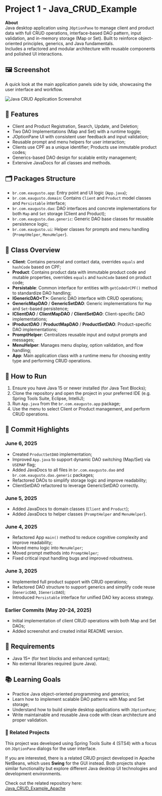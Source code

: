<h1>Project 1 - Java_CRUD_Example</h1>
  <p>
    <strong>About</strong><br />
    Java desktop application using <code>JOptionPane</code> to manage client and product data with full CRUD operations, 
    interface-based DAO pattern, input validation, and in-memory storage (Map or Set). Built to reinforce object-oriented principles, generics, and Java fundamentals.<br />
    Includes a refactored and modular architecture with reusable components and polished UI interactions.
  </p>
<h2>🖼️ Screenshot</h2>
  <p>A quick look at the main application panels side by side, showcasing the user interface and workflow.</p>

  ![Java CRUD Application Screenshot](https://servidor-host-imagens.vercel.app/Java_CRUD_Example.jpg)
  
<h2>📌 Features</h2>
  <ul>
    <li>Client and Product Registration, Search, Update, and Deletion;</li>
    <li>Two DAO Implementations (Map and Set) with a runtime toggle;</li>
    <li>JOptionPane UI with consistent user feedback and input validation;</li>
    <li>Reusable prompt and menu helpers for user interaction;</li>
    <li>Clients use CPF as a unique identifier; Products use immutable product codes;</li>
    <li>Generics-based DAO design for scalable entity management;</li>
    <li>Extensive JavaDocs for all classes and methods.</li>
  </ul>
<h2>🗂️ Packages Structure</h2>
  <ul>
    <li><code>br.com.eaugusto.app</code>: Entry point and UI logic (<code>App.java</code>);</li>
    <li><code>br.com.eaugusto.domain</code>: Contains <code>Client</code> and <code>Product</code> model classes and <code>Persistable</code> interface;</li>
    <li><code>br.com.eaugusto.dao</code>: DAO interfaces and concrete implementations for both <code>Map</code> and <code>Set</code> storage (Client and Product);</li>
    <li><code>br.com.eaugusto.dao.generic</code>: Generic DAO base classes for reusable persistence logic;</li>
    <li><code>br.com.eaugusto.ui</code>: Helper classes for prompts and menu handling (<code>PromptHelper</code>, <code>MenuHelper</code>).</li>
  </ul>
<h2>🧩 Class Overview</h2>
  <ul>
    <li><strong>Client</strong>: Contains personal and contact data, overrides <code>equals</code> and <code>hashCode</code> based on CPF;</li>
    <li><strong>Product</strong>: Contains product data with immutable product code and mutable properties, overrides <code>equals</code> and <code>hashCode</code> based on product code;</li>
    <li><strong>Persistable</strong>: Common interface for entities with <code>getCodeOrCPF()</code> method to standardize DAO handling;</li>
    <li><strong>IGenericDAO&lt;T&gt;</strong>: Generic DAO interface with CRUD operations;</li>
    <li><strong>GenericMapDAO</strong> / <strong>GenericSetDAO</strong>: Generic implementations for <code>Map</code> and <code>Set</code>-based persistence;</li>
    <li><strong>IClientDAO</strong> / <strong>ClientMapDAO</strong> / <strong>ClientSetDAO</strong>: Client-specific DAO implementations;</li>
    <li><strong>IProductDAO</strong> / <strong>ProductMapDAO</strong> / <strong>ProductSetDAO</strong>: Product-specific DAO implementations;</li>
    <li><strong>PromptHelper</strong>: Centralizes reusable input and output prompts and messages;</li>
    <li><strong>MenuHelper</strong>: Manages menu display, option validation, and flow handling;</li>
    <li><strong>App</strong>: Main application class with a runtime menu for choosing entity type and performing CRUD operations.</li>
  </ul>
<h2>🚀 How to Run</h2>
  <ol>
    <li>Ensure you have Java 15 or newer installed (for Java Text Blocks);</li>
    <li>Clone the repository and open the project in your preferred IDE (e.g. Spring Tools Suite, Eclipse, IntelliJ);</li>
    <li>Run <code>App.java</code> from the <code>br.com.eaugusto.app</code> package;</li>
    <li>Use the menu to select Client or Product management, and perform CRUD operations.</li>
  </ol>
<h2>📅 Commit Highlights</h2>
  <h3>June 6, 2025</h3>
  <ul>
    <li>Created <code>ProductSetDAO</code> implementation;</li>
    <li>Improved <code>App.java</code> to support dynamic DAO switching (Map/Set) via <code>USEMAP</code> flag;</li>
    <li>Added JavaDocs to all files in <code>br.com.eaugusto.dao</code> and <code>br.com.eaugusto.dao.generic</code> packages;</li>
    <li>Refactored DAOs to simplify storage logic and improve readability;</li>
    <li>ClientSetDAO refactored to leverage GenericSetDAO correctly.</li>
  </ul>
  <h3>June 5, 2025</h3>
  <ul>
    <li>Added JavaDocs to domain classes (<code>Client</code> and <code>Product</code>);</li>
    <li>Added JavaDocs to helper classes (<code>PromptHelper</code> and <code>MenuHelper</code>).</li>
  </ul>
  <h3>June 4, 2025</h3>
  <ul>
    <li>Refactored App <code>main()</code> method to reduce cognitive complexity and improve readability;</li>
    <li>Moved menu logic into <code>MenuHelper</code>;</li>
    <li>Moved prompt methods into <code>PromptHelper</code>;</li>
    <li>Fixed critical input handling bugs and improved robustness.</li>
  </ul>
  <h3>June 3, 2025</h3>
  <ul>
    <li>Implemented full product support with CRUD operations;</li>
    <li>Refactored DAO structure to support generics and simplify code reuse (<code>GenericDAO</code>, <code>IGenericDAO</code>);</li>
    <li>Introduced <code>Persistable</code> interface for unified DAO key access strategy.</li>
  </ul>
  <h3>Earlier Commits (May 20-24, 2025)</h3>
  <ul>
    <li>Initial implementation of client CRUD operations with both Map and Set DAOs;</li>
    <li>Added screenshot and created initial README version.</li>
  </ul>
<h2>📌 Requirements</h2>
  <ul>
    <li>Java 15+ (for text blocks and enhanced syntax);</li>
    <li>No external libraries required (pure Java).</li>
  </ul>
<h2>📚 Learning Goals</h2>
  <ul>
    <li>Practice Java object-oriented programming and generics;</li>
    <li>Learn how to implement scalable DAO patterns with Map and Set storage;</li>
    <li>Understand how to build simple desktop applications with <code>JOptionPane</code>;</li>
    <li>Write maintainable and reusable Java code with clean architecture and proper validation.</li>
  </ul>
<h3>🔗 Related Projects</h3>
  <p>This project was developed using Spring Tools Suite 4 (STS4) with a focus on <code>JOptionPane</code> dialogs for the user interface.</p>
  <p>If you are interested, there is a related CRUD project developed in Apache NetBeans, which uses <strong>Swing</strong> for the GUI instead. Both projects share similar functionality but explore different Java desktop UI technologies and development environments.</p>
  <p>Check out the related repository here:<br>
  <a href="https://github.com/AsrielDreemurrGM/Java_CRUD_Example_Apache" target="_blank" rel="noopener noreferrer">Java_CRUD_Example_Apache</a>
  </p>
